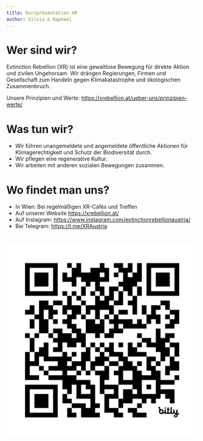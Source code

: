 ```yaml
---
title: Kurzpräsentation XR
author: Silvia & Raphael
---
```


# Wer sind wir?

Extinction Rebellion (XR) ist eine gewaltlose Bewegung für direkte Aktion und zivilen Ungehorsam. Wir drängen Regierungen, Firmen und Gesellschaft zum Handeln gegen Klimakatastrophe und ökologischen Zusammenbruch.

Unsere Prinzipien und Werte: <https://xrebellion.at/ueber-uns/prinzipien-werte/>

# Was tun wir?

* Wir führen unangemeldete und angemeldete öffentliche Aktionen für Klimagerechtigkeit und Schutz der Biodiversität durch.
* Wir pflegen eine regenerative Kultur.
* Wir arbeiten mit anderen sozialen Bewegungen zusammen.

# Wo findet man uns?

* In Wien: Bei regelmäßigen XR-Cafés und Treffen
* Auf unserer Website <https://xrebellion.at/>
* Auf Instagram: <https://www.instagram.com/extinctionrebellionaustria/>
* Bei Telegram: <https://t.me/XRAustria>

#

![](pics/bit.ly_3DSvQvg.png)

